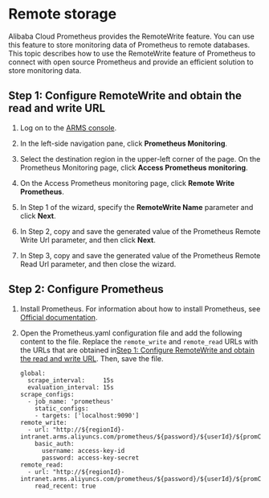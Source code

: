 # Remote storage

Alibaba Cloud Prometheus provides the RemoteWrite feature. You can use this feature to store monitoring data of Prometheus to remote databases. This topic describes how to use the RemoteWrite feature of Prometheus to connect with open source Prometheus and provide an efficient solution to store monitoring data.

## Step 1: Configure RemoteWrite and obtain the read and write URL

1.  Log on to the [ARMS console](https://arms-ap-southeast-1.console.aliyun.com/#/home).

2.  In the left-side navigation pane, click **Prometheus Monitoring**.

3.  Select the destination region in the upper-left corner of the page. On the Prometheus Monitoring page, click **Access Prometheus monitoring**.

4.  On the Access Prometheus monitoring page, click **Remote Write Prometheus**.

5.  In Step 1 of the wizard, specify the **RemoteWrite Name** parameter and click **Next**.

6.  In Step 2, copy and save the generated value of the Prometheus Remote Write Url parameter, and then click **Next**.

7.  In Step 3, copy and save the generated value of the Prometheus Remote Read Url parameter, and then close the wizard.


## Step 2: Configure Prometheus

1.  Install Prometheus. For information about how to install Prometheus, see [Official documentation](https://prometheus.io/download/).

2.  Open the Prometheus.yaml configuration file and add the following content to the file. Replace the `remote_write` and `remote_read` URLs with the URLs that are obtained in[Step 1: Configure RemoteWrite and obtain the read and write URL](#section_fnr_zrt_2dg). Then, save the file.

    ```
    global:
      scrape_interval:     15s
      evaluation_interval: 15s
    scrape_configs:
      - job_name: 'prometheus'
        static_configs:
        - targets: ['localhost:9090']
    remote_write:
      - url: "http://${regionId}-intranet.arms.aliyuncs.com/prometheus/${password}/${userId}/${promCluster}/${regionId}/api/v3/write"
        basic_auth:   
          username: access-key-id
          password: access-key-secret
    remote_read:
      - url: "http://${regionId}-intranet.arms.aliyuncs.com/prometheus/${password}/${userId}/${promCluster}/${regionId}/api/v3/read"
        read_recent: true            
    ```


